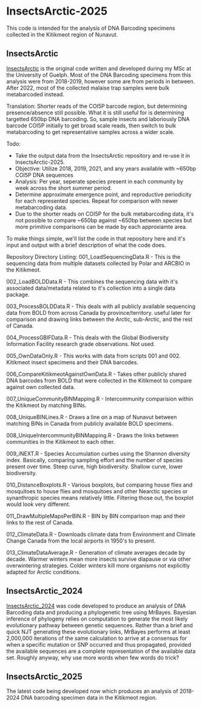 
# InsectsArctic-2025
This code is intended for the analysis of DNA Barcoding specimens collected in the Kitikmeot region of Nunavut.



## InsectsArctic
[InsectsArctic](https://github.com/hominidae/InsectsArctic) is the original code written and developed during my MSc at the University of Guelph. Most of the DNA Barcoding specimens from this analysis were from 2018-2019, however some are from periods in between. After 2022, most of the collected malaise trap samples were bulk metabarcoded instead.

Translation: Shorter reads of the COI5P barcode region, but determining presence/absence still possible. What it is still useful for is determining targetted 650bp DNA barcoding. So, sample insects and laboriously DNA barcode COI5P initially to get broad scale reads, then switch to bulk metabarcoding to get representative samples across a wider scale.

Todo:
- Take the output data from the InsectsArctic repository and re-use it in InsectsArctic-2025.
- Objective: Utilize 2018, 2019, 2021, and any years available with ~650bp COI5P DNA sequences
- Analysis: Per year, seperate species present in each community by week across the short summer period.
- Determine approximate emergence point, and reproductive periodicity for each represented species. Repeat for comparison with newer metabarcoding data.
- Due to the shorter reads on COI5P for the bulk metabarcoding data, it's not possible to compare ~650bp against ~650bp between species but more primitive comparisons can be made by each approxiamte area.

To make things simple, we'll list the code in that repository here and it's input and output with a brief description of what the code does.

Repository Directory Listing:
001_LoadSequencingData.R - This is the sequencing data from multiple datasets collected by Polar and ARCBIO in the Kitikmeot.

002_LoadBOLDData.R - This combines the sequencing data with it's associated data/metadata related to it's collection into a single data package.

003_ProcessBOLDData.R - This deals with all publicly available sequencing data from BOLD from across Canada by province/territory. useful later for comparison and drawing links between the Arctic, sub-Arctic, and the rest of Canada.

004_ProcessGBIFData.R - This deals with the Global Biodiversity Information Facility research grade observations. Not used.

005_OwnDataOnly.R - This works with data from scripts 001 and 002. Kitikmeot insect specimens and their DNA barcodes.

006_CompareKitikmeotAgainstOwnData.R - Takes other publicly shared DNA barcodes from BOLD that were collected in the Kitikmeot to compare against own collected data.

007_UniqueCommunityBINMapping.R - Intercommunity comparision within the Kitikmeot by matching BINs.

008_UniqueBINLines.R - Draws a line on a map of Nunavut between matching BINs in Canada from publicly available BOLD specimens.

008_UniqueIntercommunityBINMapping.R - Draws the links between communities in the Kitikmeot to each other.

009_iNEXT.R - Species Accumulation curbes using the Shannon diversity index. Basically, comparing sampling effort and the number of species present over time. Steep curve, high biodiversity. Shallow curve, lower biodiversity.

010_DistanceBoxplots.R - Various boxplots, but comparing house flies and mosquitoes to house flies and mosquitoes and other Nearctic species or synanthropic species means relatively little. Filtering those out, the boxplot would look very different.

011_DrawMultipleMapsPerBIN.R - BIN by BIN comparison map and their links to the rest of Canada.

012_ClimateData.R - Downloads climate data from Environment and Climate Change Canada from the local airports in 1950's to present.

013_ClimateDataAverage.R - Generation of climate averages decade by decade. Warmer winters mean more insects survive diapause or via other overwintering strategies. Colder winters kill more organisms not explicitly adapted for Arctic conditions. 

## InsectsArctic_2024
[InsectsArctic_2024](https://github.com/hominidae/InsectsArctic_2024) was code developed to produce an analysis of DNA Barcoding data and producing a phylogenetic tree using MrBayes. Bayesian inference of phylogeny relies on computation to generate the most likely evolutionary pathway between genetic sequences. Rather than a brief and quick NJT generating these evolutionary links, MrBayes performs at least 2,000,000 iterations of the same calculation to arrive at a consensus for when a specific mutation or SNP occurred and thus propagated, provided the available sequences are a complete representation of the available data set. Roughly anyway, why use more words when few words do trick?

## InsectsArctic_2025
The latest code being developed now which produces an analysis of 2018-2024 DNA barcoding specimen data in the Kitikmeot region.
